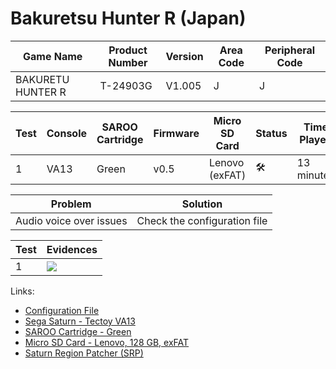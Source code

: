 # Bakuretsu Hunter R (Japan)

| Game Name         | Product Number | Version | Area Code | Peripheral Code |
| ----------------- | -------------- | ------- | --------- | --------------- |
| BAKURETU HUNTER R | T-24903G       | V1.005  | J         | J               |

| Test | Console | SAROO Cartridge | Firmware | Micro SD Card  | Status              | Time Played |
| ---- | ------- | --------------- | -------- | -------------- | ------------------- | ----------- |
| 1    | VA13    | Green           | v0.5     | Lenovo (exFAT) | :hammer_and_wrench: | 13 minutes  |

| Problem                 | Solution                     |
| ----------------------- | ---------------------------- |
| Audio voice over issues | Check the configuration file |

| Test | Evidences                                                                                        |
| ---- | ------------------------------------------------------------------------------------------------ |
| 1    | [![](https://img.youtube.com/vi/z3V3kQbm9c0/0.jpg)](https://www.youtube.com/watch?v=z3V3kQbm9c0) |

Links:

- [Configuration File](https://github.com/williamdsw/saroo-configuration-list/blob/master/Regions/Retails/Japan/T-24903G/README.md)
- [Sega Saturn - Tectoy VA13](../../../../Info/Consoles/VA13/README.md)
- [SAROO Cartridge - Green](../../../../Info/Cartridges/RetroGameParadiseStore/1.32F/README.md)
- [Micro SD Card - Lenovo, 128 GB, exFAT](../../../../Info/SdCards/Lenovo/128GB/exfat/README.md)
- [Saturn Region Patcher (SRP)](https://segaxtreme.net/resources/saturn-region-patcher.81/download)
